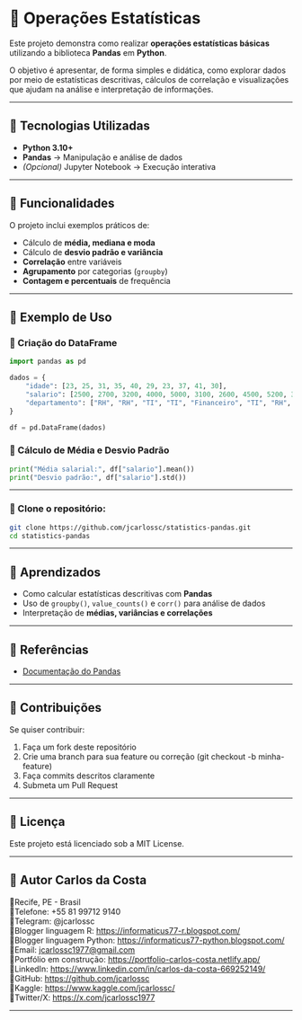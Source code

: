 # 📌 Operações Estatísticas

Este projeto demonstra como realizar **operações estatísticas básicas** utilizando a biblioteca **Pandas** em **Python**.

O objetivo é apresentar, de forma simples e didática, como explorar dados por meio de estatísticas descritivas, cálculos de correlação e visualizações que ajudam na análise e interpretação de informações.

---

## 📌 Tecnologias Utilizadas

* **Python 3.10+**
* **Pandas** → Manipulação e análise de dados
* *(Opcional)* Jupyter Notebook → Execução interativa

---

## 📌 Funcionalidades

O projeto inclui exemplos práticos de:

* Cálculo de **média, mediana e moda**
* Cálculo de **desvio padrão e variância**
* **Correlação** entre variáveis
* **Agrupamento** por categorias (`groupby`)
* **Contagem e percentuais** de frequência

---

## 📌 Exemplo de Uso

### 📌 Criação do DataFrame

```python
import pandas as pd

dados = {
    "idade": [23, 25, 31, 35, 40, 29, 23, 37, 41, 30],
    "salario": [2500, 2700, 3200, 4000, 5000, 3100, 2600, 4500, 5200, 3300],
    "departamento": ["RH", "RH", "TI", "TI", "Financeiro", "TI", "RH", "Financeiro", "Financeiro", "TI"]
}

df = pd.DataFrame(dados)
```

### 📌 Cálculo de Média e Desvio Padrão

```python
print("Média salarial:", df["salario"].mean())
print("Desvio padrão:", df["salario"].std())
```

---

### 📌 Clone o repositório:

```bash
git clone https://github.com/jcarlossc/statistics-pandas.git
cd statistics-pandas
```

---

## 📌 Aprendizados

* Como calcular estatísticas descritivas com **Pandas**
* Uso de `groupby()`, `value_counts()` e `corr()` para análise de dados
* Interpretação de **médias, variâncias e correlações**

---

## 📌 Referências

* [Documentação do Pandas](https://pandas.pydata.org/docs/)

---

## 📌 Contribuições

Se quiser contribuir:
1. Faça um fork deste repositório
2. Crie uma branch para sua feature ou correção (git checkout -b minha-feature)
3. Faça commits descritos claramente
4. Submeta um Pull Request

---

## 📌 Licença
Este projeto está licenciado sob a MIT License.

---

## 📌 Autor Carlos da Costa<br>
📌Recife, PE - Brasil<br>
📌Telefone: +55 81 99712 9140<br>
📌Telegram: @jcarlossc<br>
📌Blogger linguagem R: https://informaticus77-r.blogspot.com/<br>
📌Blogger linguagem Python: https://informaticus77-python.blogspot.com/<br>
📌Email: jcarlossc1977@gmail.com<br>
📌Portfólio em construção: https://portfolio-carlos-costa.netlify.app/<br>
📌LinkedIn: https://www.linkedin.com/in/carlos-da-costa-669252149/<br>
📌GitHub: https://github.com/jcarlossc<br>
📌Kaggle: https://www.kaggle.com/jcarlossc/<br>
📌Twitter/X: https://x.com/jcarlossc1977<br>

---

